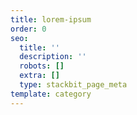 ```yaml
---
title: lorem-ipsum
order: 0
seo:
  title: ''
  description: ''
  robots: []
  extra: []
  type: stackbit_page_meta
template: category
---
```

